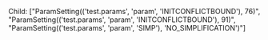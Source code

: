 Child: ["ParamSetting(('test.params', 'param', 'INITCONFLICTBOUND'), 76)", "ParamSetting(('test.params', 'param', 'INITCONFLICTBOUND'), 91)", "ParamSetting(('test.params', 'param', 'SIMP'), 'NO_SIMPLIFICATION')"]